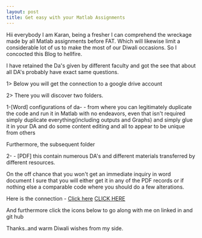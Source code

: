 ```yaml
---
layout: post
title: Get easy with your Matlab Assignments
---
```

Hii everybody I am Karan, being a fresher I can comprehend the wreckage made by all Matlab assignments before FAT. Which will likewise limit a considerable lot of us to make the most of our Diwali occasions. So I concocted this Blog to hellfire. 

I have retained the Da's given by different faculty and got the see that about all DA's probably have exact same questions. 

1> Below you will get the connection to a google drive account 

2> There you will discover two folders. 

1-[Word] configurations of da- - from where you can legitimately duplicate the code and run it in Matlab with no endeavors, even that isn't required simply duplicate everything(including outputs and Graphs) and simply glue it in your DA and do some content editing and all to appear to be unique from others 

Furthermore, the subsequent folder

2- - [PDF] this contain numerous DA's and different materials transferred by different resources. 

On the off chance that you won't get an immediate inquiry in word document I sure that you will either get it in any of the PDF records or if nothing else a comparable code where you should do a few alterations. 

Here is the connection - [Click here](http://tiny.cc/hqmpez)
<a href="http://tiny.cc/hqmpez">CLICK HERE</a>

And furthermore click the icons below to go along with me on linked in and git hub 

Thanks..and warm Diwali wishes from my side.


